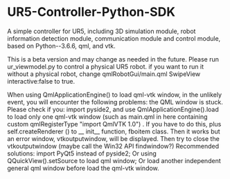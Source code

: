 # UR5-Controller-Python-SDK
A simple controller for UR5, including 3D simulation module, robot information detection module, communication module and control module, based on Python--3.6.6, qml, and vtk.

This is a beta version and may change as needed in the future.
Please run ur_viewmodel.py to control a physical UR5 robot.
if you want to run it without a physical robot, change qmlRobotGui/main.qml SwipeView interactive:false to true.

When using QmlApplicationEngine() to load qml-vtk window, in the unlikely event, you will encounter the following problems: the QML window is stuck.
Please check if you: import pyside2, and use QmlApplicationEngine().load to load only one qml-vtk window
(such as main.qml in here containing custom qmlRegisterType "import QmlVTK 1.0") .
If you have to do this, plus self.createRenderer () to __ init__ function, fboitem class.
Then it works but an error window, vtkoutputwindow, will be displayed.
Then try to close the vtkoutputwindow (maybe call the Win32 API findwindow?)
Recommended solutions:
import PyQt5 instead of pyside2;
Or using QQuickView().setSource to load qml window;
Or load another independent general qml window before load the qml-vtk window.
